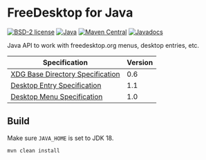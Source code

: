 # FreeDesktop for Java

[![BSD-2 license](https://img.shields.io/badge/License-BSD--2-informational.svg)](LICENSE)
[![Java](https://img.shields.io/badge/Java-18-orange?logo=java)](https://jdk.java.net/18/)
[![Maven Central](http://img.shields.io/maven-central/v/org.panteleyev/freedesktop)](https://search.maven.org/search?q=g:org.panteleyev%20AND%20a:freedesktop)
[![Javadocs](http://www.javadoc.io/badge/org.panteleyev/freedesktop.svg)](http://www.javadoc.io/doc/org.panteleyev/freedesktop)

Java API to work with freedesktop.org menus, desktop entries, etc.

|Specification| Version |
|---|---------|
|[XDG Base Directory Specification](https://specifications.freedesktop.org/basedir-spec/basedir-spec-0.6.html)|0.6|
|[Desktop Entry Specification](https://specifications.freedesktop.org/desktop-entry-spec/desktop-entry-spec-1.1.html)|1.1|
|[Desktop Menu Specification](https://specifications.freedesktop.org/menu-spec/menu-spec-1.0.html)|1.0|

## Build

Make sure ```JAVA_HOME``` is set to JDK 18.

```shell script
mvn clean install
```
